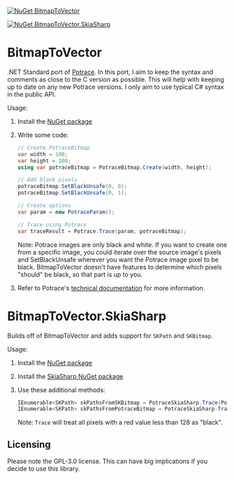 [![NuGet BitmapToVector](https://img.shields.io/nuget/v/BitmapToVector?label=BitmapToVector)](https://www.nuget.org/packages/BitmapToVector)

[![NuGet BitmapToVector.SkiaSharp](https://img.shields.io/nuget/v/BitmapToVector.SkiaSharp?label=BitmapToVector.SkiaSharp)](https://www.nuget.org/packages/BitmapToVector.SkiaSharp)

# BitmapToVector
.NET Standard port of [Potrace](http://potrace.sourceforge.net/). In this port, I aim to keep the syntax and comments as close to the C version as possible. This will help with keeping up to date on any new Potrace versions. I only aim to use typical C# syntax in the public API.

Usage:

1. Install the [NuGet package](https://www.nuget.org/packages/BitmapToVector/)
2. Write some code:
   ```cs
   // Create PotraceBitmap
   var width = 100;
   var height = 100;
   using var potraceBitmap = PotraceBitmap.Create(width, height);
   
   // Add black pixels
   potraceBitmap.SetBlackUnsafe(0, 0);
   potraceBitmap.SetBlackUnsafe(0, 1);
   
   // Create options
   var param = new PotraceParam();
   
   // Trace using Potrace
   var traceResult = Potrace.Trace(param, potraceBitmap);
   ```
   
   Note: Potrace images are only black and white. If you want to create one from a specific image, you could iterate over the source image's pixels and SetBlackUnsafe wherever you want the Potrace image pixel to be black.
   BitmapToVector doesn't have features to determine which pixels "should" be black, so that part is up to you.

3. Refer to Potrace's [technical documentation](http://potrace.sourceforge.net/potracelib.pdf) for more information.

# BitmapToVector.SkiaSharp
Builds off of BitmapToVector and adds support for `SKPath` and `SKBitmap`.

Usage:

1. Install the [NuGet package](https://www.nuget.org/packages/BitmapToVector.SkiaSharp/)
2. Install the [SkiaSharp NuGet package](https://www.nuget.org/packages/SkiaSharp/)
3. Use these additional methods:

   ```cs
   IEnumerable<SKPath> skPathsFromSKBitmap = PotraceSkiaSharp.Trace(PotraceParam, SKBitmap);
   IEnumerable<SKPath> skPathsFromPotraceBitmap = PotraceSkiaSharp.Trace(PotraceParam, PotraceBitmap);
   ```
   Note: `Trace` will treat all pixels with a red value less than 128 as "black".

## Licensing
Please note the GPL-3.0 license. This can have big implications if you decide to use this library.
